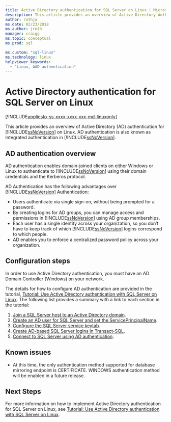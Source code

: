 ```yaml
---
title: Active Directory authentication for SQL Server on Linux | Microsoft Docs
description: This article provides an overview of Active Directory Authentication for SQL Server on Linux.
author: rothja
ms.date: 02/23/2018
ms.author: jroth 
manager: craigg
ms.topic: conceptual
ms.prod: sql

ms.custom: "sql-linux"
ms.technology: linux
helpviewer_keywords: 
  - "Linux, AAD authentication"
---
```

# Active Directory authentication for SQL Server on Linux

[!INCLUDE[appliesto-ss-xxxx-xxxx-xxx-md-linuxonly](../includes/appliesto-ss-xxxx-xxxx-xxx-md-linuxonly.md)]

This article provides an overview of Active Directory (AD) authentication for [!INCLUDE[ssNoVersion](../includes/ssnoversion-md.md)] on Linux. AD authentication is also known as Integrated authentication in [!INCLUDE[ssNoVersion](../includes/ssnoversion-md.md)]. 

## AD authentication overview

AD authentication enables domain-joined clients on either Windows or Linux to authenticate to [!INCLUDE[ssNoVersion](../includes/ssnoversion-md.md)] using their domain credentials and the Kerberos protocol.

AD Authentication has the following advantages over [!INCLUDE[ssNoVersion](../includes/ssnoversion-md.md)] Authentication:

- Users authenticate via single sign-on, without being prompted for a password.   
- By creating logins for AD groups, you can manage access and permissions in [!INCLUDE[ssNoVersion](../includes/ssnoversion-md.md)] using AD group memberships.  
- Each user has a single identity across your organization, so you don’t have to keep track of which [!INCLUDE[ssNoVersion](../includes/ssnoversion-md.md)] logins correspond to which people.   
- AD enables you to enforce a centralized password policy across your organization.   

## Configuration steps

In order to use Active Directory authentication, you must have an AD Domain Controller (Windows) on your network.

The details for how to configure AD authentication are provided in the tutorial, [Tutorial: Use Active Directory authentication with SQL Server on Linux](sql-server-linux-active-directory-authentication.md). The following list provides a summary with a link to each section in the tutorial:

1. [Join a SQL Server host to an Active Directory domain](sql-server-linux-active-directory-authentication.md#join).
1. [Create an AD user for SQL Server and set the ServicePrincipalName](sql-server-linux-active-directory-authentication.md#createuser).
1. [Configure the SQL Server service keytab](sql-server-linux-active-directory-authentication.md#configurekeytab).
1. [Create AD-based SQL Server logins in Transact-SQL](sql-server-linux-active-directory-authentication.md#createsqllogins).
1. [Connect to SQL Server using AD authentication](sql-server-linux-active-directory-authentication.md#connect).

## Known issues

- At this time, the only authentication method supported for database mirroring endpoint is CERTIFICATE. WINDOWS authentication method will be enabled in a future release.

## Next Steps

For more information on how to implement Active Directory authentication for SQL Server on Linux, see [Tutorial: Use Active Directory authentication with SQL Server on Linux](sql-server-linux-active-directory-authentication.md).
